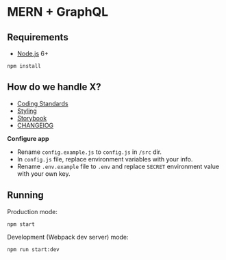 # MERN + GraphQL

## Requirements

- [Node.js](https://nodejs.org/en/) 6+

```shell
npm install
```

## How do we handle X?

- [Coding Standards](docs/CODING_STANDARDS.md)
- [Styling](docs/STYLING.md)
- [Storybook](docs/STORYBOOK.md)
- [CHANGElOG](../../docs/CHANGELOG.md)

**Configure app**

* Rename `config.example.js` to `config.js` in `/src` dir.
* In `config.js` file, replace environment variables with your info.
* Rename `.env.example` file to `.env` and replace `SECRET` environment value with your own key.

## Running

Production mode:

```shell
npm start
```

Development (Webpack dev server) mode:

```shell
npm run start:dev
```
